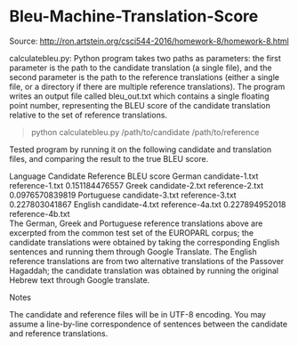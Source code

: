 # Bleu-Machine-Translation-Score

Source: http://ron.artstein.org/csci544-2016/homework-8/homework-8.html

calculatebleu.py: Python program takes two paths as parameters: the first parameter is the path to the candidate translation (a single file), and the second parameter is the path to the reference translations (either a single file, or a directory if there are multiple reference translations). The program writes an output file called bleu_out.txt which contains a single floating point number, representing the BLEU score of the candidate translation relative to the set of reference translations.

> python calculatebleu.py /path/to/candidate /path/to/reference

Tested program by running it on the following candidate and translation files, and comparing the result to the true BLEU score.

Language	    Candidate	      Reference	            BLEU score
German	    candidate-1.txt	  reference-1.txt	    0.151184476557
Greek	      candidate-2.txt	  reference-2.txt	    0.0976570839819
Portuguese	candidate-3.txt	  reference-3.txt	    0.227803041867
English	    candidate-4.txt	  reference-4a.txt    0.227894952018
                              reference-4b.txt    
The German, Greek and Portuguese reference translations above are excerpted from the common test set of the EUROPARL corpus; the candidate translations were obtained by taking the corresponding English sentences and running them through Google Translate. The English reference translations are from two alternative translations of the Passover Hagaddah; the candidate translation was obtained by running the original Hebrew text through Google translate.

Notes

The candidate and reference files will be in UTF-8 encoding.
You may assume a line-by-line correspondence of sentences between the candidate and reference translations.
